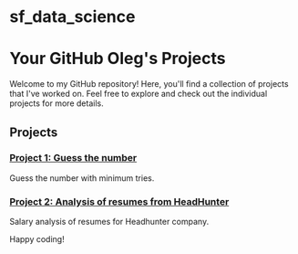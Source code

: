 # sf_data_science
# Your GitHub Oleg's Projects

Welcome to my GitHub repository! Here, you'll find a collection of projects that I've worked on. Feel free to explore and check out the individual projects for more details.

## Projects

### [Project 1: Guess the number](https://github.com/oleg211089/sf_data_science/tree/d5ffcb17721611b8a5dbe241b3535af6635d5f89/project_0)
Guess the number with minimum tries.

### [Project 2: Analysis of resumes from HeadHunter](https://github.com/oleg211089/sf_data_science/blob/d5ffcb17721611b8a5dbe241b3535af6635d5f89/project_1/Project_1.ipynb)
Salary analysis of resumes for Headhunter company.

Happy coding!
